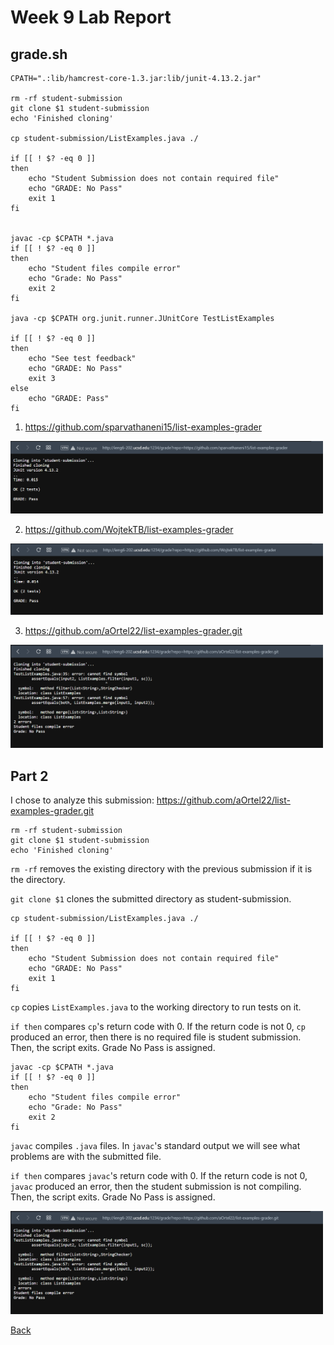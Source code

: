 # **Week 9 Lab Report**

## **grade.sh**

```
CPATH=".:lib/hamcrest-core-1.3.jar:lib/junit-4.13.2.jar"

rm -rf student-submission
git clone $1 student-submission
echo 'Finished cloning'

cp student-submission/ListExamples.java ./

if [[ ! $? -eq 0 ]]
then
	echo "Student Submission does not contain required file"
	echo "GRADE: No Pass"
	exit 1
fi


javac -cp $CPATH *.java
if [[ ! $? -eq 0 ]]
then
	echo "Student files compile error"
	echo "Grade: No Pass"
	exit 2
fi

java -cp $CPATH org.junit.runner.JUnitCore TestListExamples

if [[ ! $? -eq 0 ]]
then
	echo "See test feedback"
	echo "GRADE: No Pass"
	exit 3
else
	echo "GRADE: Pass"
fi
```

1) https://github.com/sparvathaneni15/list-examples-grader

<img src="Lab_9_1.png" alt="drawing" width="500"/>

2) https://github.com/WojtekTB/list-examples-grader

<img src="Lab_9_2.png" alt="drawing" width="500"/>

3) https://github.com/aOrtel22/list-examples-grader.git

<img src="Lab_9_3.png" alt="drawing" width="500"/>

## **Part 2**

I chose to analyze this submission: https://github.com/aOrtel22/list-examples-grader.git

```
rm -rf student-submission
git clone $1 student-submission
echo 'Finished cloning'
```

`rm -rf` removes the existing directory with the previous submission if it is the directory.

`git clone $1` clones the submitted directory as student-submission.

```
cp student-submission/ListExamples.java ./

if [[ ! $? -eq 0 ]]
then
	echo "Student Submission does not contain required file"
	echo "GRADE: No Pass"
	exit 1
fi
```

`cp` copies `ListExamples.java` to the working directory to run tests on it.

`if then` compares `cp`'s return code with 0. If the return code is not 0, `cp` produced an error, then there is no required file is student submission. Then, the script exits. Grade No Pass is assigned.

```
javac -cp $CPATH *.java
if [[ ! $? -eq 0 ]]
then
	echo "Student files compile error"
	echo "Grade: No Pass"
	exit 2
fi
```

`javac` compiles `.java` files. In `javac`'s standard output we will see what problems are with the submitted file.

`if then` compares `javac`'s return code with 0. If the return code is not 0, `javac` produced an error, then the student submission is not compiling. Then, the script exits. Grade No Pass is assigned.

<img src="Lab_9_3.png" alt="drawing" width="500"/>

[Back](index.html)
